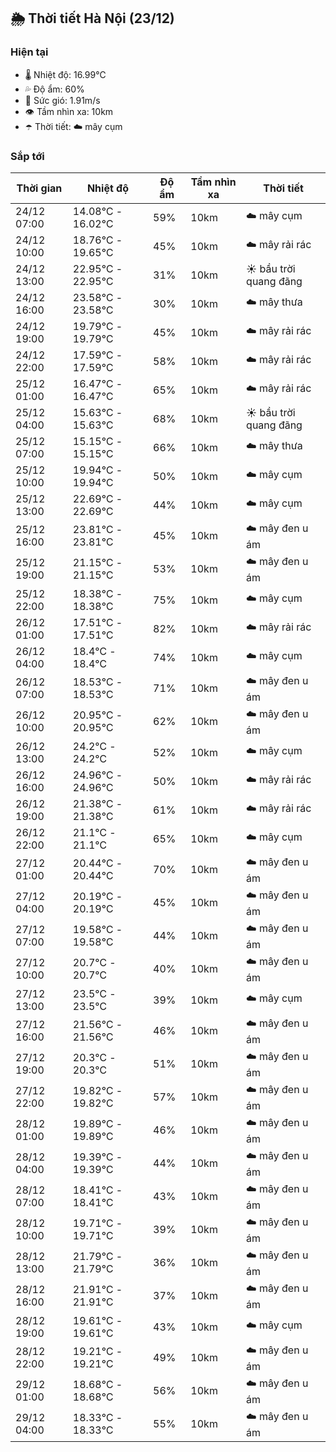 ## 🌦️ Thời tiết Hà Nội (23/12)

### Hiện tại

- 🌡️ Nhiệt độ: 16.99℃
- 💦 Độ ẩm: 60%
- 💨 Sức gió: 1.91m/s
- 👁️ Tầm nhìn xa: 10km
- ☂️ Thời tiết: ☁️ mây cụm

### Sắp tới

| Thời gian | Nhiệt độ | Độ ẩm | Tầm nhìn xa | Thời tiết |
| --- | --- | --- | --- | --- |
| 24/12 07:00 | 14.08℃ - 16.02℃ | 59% | 10km | ☁️ mây cụm |
| 24/12 10:00 | 18.76℃ - 19.65℃ | 45% | 10km | ☁️ mây rải rác |
| 24/12 13:00 | 22.95℃ - 22.95℃ | 31% | 10km | ☀️ bầu trời quang đãng |
| 24/12 16:00 | 23.58℃ - 23.58℃ | 30% | 10km | ☁️ mây thưa |
| 24/12 19:00 | 19.79℃ - 19.79℃ | 45% | 10km | ☁️ mây rải rác |
| 24/12 22:00 | 17.59℃ - 17.59℃ | 58% | 10km | ☁️ mây rải rác |
| 25/12 01:00 | 16.47℃ - 16.47℃ | 65% | 10km | ☁️ mây rải rác |
| 25/12 04:00 | 15.63℃ - 15.63℃ | 68% | 10km | ☀️ bầu trời quang đãng |
| 25/12 07:00 | 15.15℃ - 15.15℃ | 66% | 10km | ☁️ mây thưa |
| 25/12 10:00 | 19.94℃ - 19.94℃ | 50% | 10km | ☁️ mây cụm |
| 25/12 13:00 | 22.69℃ - 22.69℃ | 44% | 10km | ☁️ mây cụm |
| 25/12 16:00 | 23.81℃ - 23.81℃ | 45% | 10km | ☁️ mây đen u ám |
| 25/12 19:00 | 21.15℃ - 21.15℃ | 53% | 10km | ☁️ mây đen u ám |
| 25/12 22:00 | 18.38℃ - 18.38℃ | 75% | 10km | ☁️ mây cụm |
| 26/12 01:00 | 17.51℃ - 17.51℃ | 82% | 10km | ☁️ mây rải rác |
| 26/12 04:00 | 18.4℃ - 18.4℃ | 74% | 10km | ☁️ mây cụm |
| 26/12 07:00 | 18.53℃ - 18.53℃ | 71% | 10km | ☁️ mây đen u ám |
| 26/12 10:00 | 20.95℃ - 20.95℃ | 62% | 10km | ☁️ mây đen u ám |
| 26/12 13:00 | 24.2℃ - 24.2℃ | 52% | 10km | ☁️ mây cụm |
| 26/12 16:00 | 24.96℃ - 24.96℃ | 50% | 10km | ☁️ mây rải rác |
| 26/12 19:00 | 21.38℃ - 21.38℃ | 61% | 10km | ☁️ mây rải rác |
| 26/12 22:00 | 21.1℃ - 21.1℃ | 65% | 10km | ☁️ mây cụm |
| 27/12 01:00 | 20.44℃ - 20.44℃ | 70% | 10km | ☁️ mây đen u ám |
| 27/12 04:00 | 20.19℃ - 20.19℃ | 45% | 10km | ☁️ mây đen u ám |
| 27/12 07:00 | 19.58℃ - 19.58℃ | 44% | 10km | ☁️ mây đen u ám |
| 27/12 10:00 | 20.7℃ - 20.7℃ | 40% | 10km | ☁️ mây đen u ám |
| 27/12 13:00 | 23.5℃ - 23.5℃ | 39% | 10km | ☁️ mây cụm |
| 27/12 16:00 | 21.56℃ - 21.56℃ | 46% | 10km | ☁️ mây đen u ám |
| 27/12 19:00 | 20.3℃ - 20.3℃ | 51% | 10km | ☁️ mây đen u ám |
| 27/12 22:00 | 19.82℃ - 19.82℃ | 57% | 10km | ☁️ mây đen u ám |
| 28/12 01:00 | 19.89℃ - 19.89℃ | 46% | 10km | ☁️ mây đen u ám |
| 28/12 04:00 | 19.39℃ - 19.39℃ | 44% | 10km | ☁️ mây đen u ám |
| 28/12 07:00 | 18.41℃ - 18.41℃ | 43% | 10km | ☁️ mây đen u ám |
| 28/12 10:00 | 19.71℃ - 19.71℃ | 39% | 10km | ☁️ mây đen u ám |
| 28/12 13:00 | 21.79℃ - 21.79℃ | 36% | 10km | ☁️ mây đen u ám |
| 28/12 16:00 | 21.91℃ - 21.91℃ | 37% | 10km | ☁️ mây đen u ám |
| 28/12 19:00 | 19.61℃ - 19.61℃ | 43% | 10km | ☁️ mây cụm |
| 28/12 22:00 | 19.21℃ - 19.21℃ | 49% | 10km | ☁️ mây đen u ám |
| 29/12 01:00 | 18.68℃ - 18.68℃ | 56% | 10km | ☁️ mây đen u ám |
| 29/12 04:00 | 18.33℃ - 18.33℃ | 55% | 10km | ☁️ mây đen u ám |

